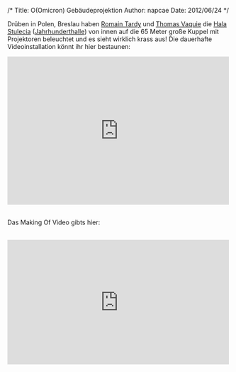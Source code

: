 /*
Title: O(Omicron) Gebäudeprojektion
Author: napcae
Date: 2012/06/24
*/

Drüben in Polen, Breslau haben [Romain Tardy][1] und [Thomas Vaquie][2] die [Hala Stulecia][3] ([Jahrhunderthalle][4]) von innen auf die 65 Meter große Kuppel mit Projektoren beleuchtet und es sieht wirklich krass aus! Die dauerhafte Videoinstallation könnt ihr hier bestaunen: 
<br> 
<div class="elastic-video"><iframe src="http://player.vimeo.com/video/41486619?portrait=0&amp;color=bababa" width="500" height="334" frameborder="0" webkitAllowFullScreen mozallowfullscreen allowFullScreen></iframe></div>
<br>

Das Making Of Video gibts hier:  
<br>
<div class="elastic-video"><iframe src="http://player.vimeo.com/video/41475403?portrait=0&amp;color=bababa" width="500" height="281" frameborder="0" webkitAllowFullScreen mozallowfullscreen allowFullScreen></iframe></div>

 [1]: http://www.romaintardy.com/
 [2]: http://vimeo.com/thomasvaquie/
 [3]: http://www.halastulecia.pl/
 [4]: http://de.wikipedia.org/wiki/Jahrhunderthalle_(Breslau)
 [5]: http://vimeo.com/41486619
 [6]: http://vimeo.com/aalto
 [7]: http://vimeo.com
 [8]: http://vimeo.com/41475403